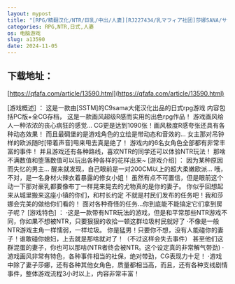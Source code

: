 ```yaml
---
layout: mypost
title: "[RPG/精翻汉化/NTR/巨乳/中出/人妻][RJ227434/乳マフィア社团]莎娜SANA/サナ[Ver1.5+全CG存档][PC/1.2G]"
categories: RPG,NTR,日式,人妻
os: 电脑游戏
slug: a13590
date: 2024-11-05
---
```


## 下载地址：

[https://qfafa.com/article/13590.html](https://qfafa.com/article/13590.html)

\[游戏概述\] ：
这是一款由\[SSTM\]的C9sama大佬汉化出品的日式rpg游戏
内容包括PC版+全CG存档，
这是一款画风超级R感而实用的出色rpg作品！
游戏画风给人一种浓浓的丧心病狂的感觉…
CG更是达到1090张！画风极度R感夸张还具有各种动态效果！
而且最碉堡的是游戏角色的立绘是带动态和音效的…
女主那对吊钟样的欧派随时\[带着声音\]甩来甩去真是绝了！
游戏内的6名女角色全部都有非常丰富的事件！
并且游戏还有各种路线，喜欢NTR的同学还可以体验NTR玩法！
那啥不满数值和堕落数值可以玩出各种各样的花样出来~
\[游戏介绍\] ：
因为某种原因而失忆的男主…
醒来就发现，自己眼前是一对200CM以上的超大柔嫩欧派…
哦，不对，是一名身材火辣衣着暴露的修女小姐！
虽然有点不可置信，但是眼前这个动一下那对豪乳都要像布丁一样晃来晃去的尤物真的是你的妻子。
你似乎回想起来从城里搬来这座小镇的你们，和村长约定
不就是村民们发布的任务吧！我和莎娜会完美的做给你们看的！
面对各种奇怪的任务…你到底能不能搞定它们拿到房子呢？
\[游戏特色\] ：
·这是一款带有NTR玩法的游戏，但是和平常那些NTR游戏不同，你如果不想被NTR，只要狠狠的收拾一顿这群垃圾村民就好了
·不像是一般NTR游戏主角一样懦弱，一样垃圾。 你是猛男！只要你不想，没有人能碰你的妻子！谁敢碰你媳妇，上去就是那啥就对了！（不过这样会失去事件）
甚至他们这群混蛋的妻子，你也可以那啥(NTR者终会被NTR。这个设定真的非常解气带劲)
·游戏画风非常有特色，各种事件相当的社保，绝对带劲，CG表现力十足！
·游戏中除了妻子莎娜，还有各种其他女角色，质量都相当高，而且，还有各种支线剧情事件，整体游戏流程3小时以上，内容非常丰富！